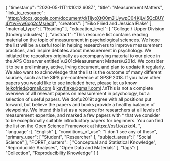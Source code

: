 {
    "timestamp": "2020-05-11T11:10:12.608Z",
    "title": "Measurement Matters",
    "link_to_resource": "https://docs.google.com/document/d/11jyoXtO0m2lUywpC04KjLvI5QcBUY4YtwEvw6cg2cMs/edit",
    "creators": [
        "Eiko Fried  and Jessica Flake"
    ],
    "material_type": [
        "Reading"
    ],
    "education_level": [
        "College / Upper Division (Undergraduates)"
    ],
    "abstract": "This resource list contains reading material on the topic of measurement in psychological sciences. We hope the list will be a useful tool in helping researchers to improve measurement practices, and inspire debates about measurement in psychology. We initiated the repository originally as accompanying material to our piece in the APS Observer entitled \u201cMeasurement Matters\u201d. We consider it to be a preliminary, active, living document, and plan to update it regularly. We also want to acknowledge that the list is the outcome of many different sources, such as the SIPS pre-conference at SPSP 2018. If you have other papers you would like to see included here, please let us know (eikofried@gmail.com & kayflake@gmail.com).\nThis is not a complete overview of all relevant papers on measurement in psychology, but a selection of useful papers. We don\u2019t agree with all positions put forward, but believe the papers and books provide a healthy balance of viewpoints. We intend this list as a resource for researchers at all levels of measurement expertise, and marked a few papers with * that we consider to be exceptionally suitable introductory papers for beginners. You can find the list on the Open Science Framework at https://osf.io/zrkd4. ",
    "language": [
        "English"
    ],
    "conditions_of_use": "I don't see any of these",
    "primary_user": [
        "Student",
        "Researcher"
    ],
    "subject_areas": [
        "Social Science"
    ],
    "FORRT_clusters": [
        "Conceptual and Statistical Knowledge",
        "Reproducible Analyses",
        "Open Data and Materials"
    ],
    "tags": [
        "Collection",
        "Reproducibility Knowledge"
    ]
}